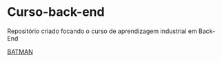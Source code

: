 # Curso-back-end
Repositório criado focando o curso de aprendizagem industrial em Back-End

<a href='https://image.api.playstation.com/vulcan/img/rnd/202010/2621/H9v5o8vP6RKkQtR77LIGrGDE.png?w=1920&thumb=false'>
  BATMAN
</a>
